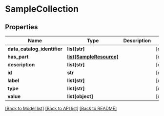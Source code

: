 # SampleCollection

## Properties
Name | Type | Description | Notes
------------ | ------------- | ------------- | -------------
**data_catalog_identifier** | **list[str]** |  | [optional] 
**has_part** | [**list[SampleResource]**](SampleResource.md) |  | [optional] 
**description** | **list[str]** |  | [optional] 
**id** | **str** |  | [optional] 
**label** | **list[str]** |  | [optional] 
**type** | **list[str]** |  | [optional] 
**value** | **list[object]** |  | [optional] 

[[Back to Model list]](../#documentation-for-models) [[Back to API list]](../#documentation-for-api-endpoints) [[Back to README]](../)


